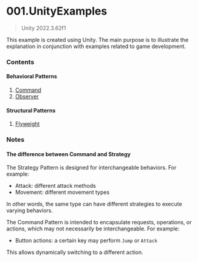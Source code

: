 # 001.UnityExamples

> Unity 2022.3.62f1

This example is created using Unity. The main purpose is to illustrate the explanation in conjunction with examples related to game development.

### Contents
#### Behavioral Patterns
1. [Command](docs/Command.md)
2. [Observer](docs/Observer.md)

#### Structural Patterns
1. [Flyweight](docs/Flyweight.md)

### Notes

#### The difference between Command and Strategy

The Strategy Pattern is designed for interchangeable behaviors. For example:
- Attack: different attack methods
- Movement: different movement types

In other words, the same type can have different strategies to execute varying behaviors.

The Command Pattern is intended to encapsulate requests, operations, or actions, which may not necessarily be interchangeable. For example:

- Button actions: a certain key may perform `Jump` or `Attack`

This allows dynamically switching to a different action.
